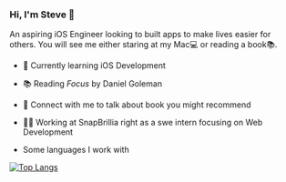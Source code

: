 ### Hi, I'm Steve 👋
An aspiring iOS Engineer looking to built apps to make lives easier for others. You will see me either staring at my Mac💻 or reading a book📚.

- 🧠 Currently learning iOS Development
- 📚 Reading <em>Focus</em> by Daniel Goleman
- 💬 Connect with me to talk about book you might recommend
- 🧑‍💼 Working at SnapBrillia right as a swe intern focusing on Web Development

- Some languages I work with

[![Top Langs](https://github-readme-stats.vercel.app/api/top-langs/?username=steveshi0&layout=compact)](https://github.com/anuraghazra/github-readme-stats)
